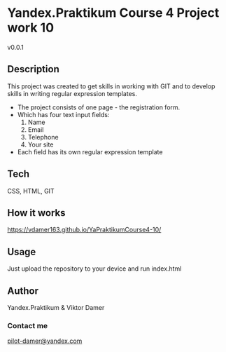 # Yandex.Praktikum Course 4 Project work 10 
v0.0.1

## Description
This project was created to get skills in working with GIT and to develop skills in writing regular expression templates.

* The project consists of one page - the registration form.
* Which has four text input fields:
  1. Name
  1. Email
  1. Telephone
  1. Your site
* Each field has its own regular expression template

## Tech
CSS, HTML, GIT

## How it works
<https://vdamer163.github.io/YaPraktikumCourse4-10/>

## Usage
Just upload the repository to your device and run index.html

## Author
Yandex.Praktikum &
Viktor Damer

### Contact me
<pilot-damer@yandex.com>
